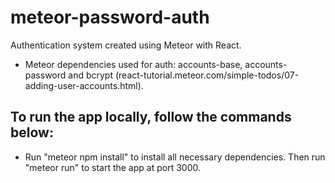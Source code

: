 # meteor-password-auth

Authentication system created using Meteor with React.

* Meteor dependencies used for auth: accounts-base, accounts-password and bcrypt (react-tutorial.meteor.com/simple-todos/07-adding-user-accounts.html).

## To run the app locally, follow the commands below:

* Run "meteor npm install" to install all necessary dependencies. Then run "meteor run" to start the app at port 3000.
